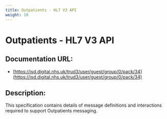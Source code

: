 ```yaml
---
title: Outpatients - HL7 V3 API
weight: 10
---
```


# Outpatients - HL7 V3 API

## Documentation URL:
 - [https://isd.digital.nhs.uk/trud3/user/guest/group/0/pack/34](https://isd.digital.nhs.uk/trud3/user/guest/group/0/pack/34)

## Description:
This specification contains details of message definitions and interactions required to support Outpatients messaging.


